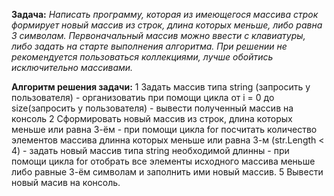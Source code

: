 **Задача:** *Написать программу, которая из имеющегося массива строк формирует новый массив из строк, длина которых меньше, либо равна 3 символам. Первоначальный массив можно ввести с клавиатуры, либо задать на старте выполнения алгоритма. При решении не рекомендуется пользоваться коллекциями, лучше обойтись исключительно массивами.*

**Алгоритм решения задачи:**
1 Задать массив типа string (запросить у пользователя)
    - организоватиь при помощи цикла от i = 0 до size(запросить у пользователя)
    - вывести полученный массив на консоль
2 Сформировать новый массив из строк, длина которых меньше или равна 3-ём
    - при помощи цикла for посчитать количество элементов массива длинна которых меньше или равна 3-м (str.Length < 4)
    - задать новый массив типа string необходимой длинны
    - при помощи цикла for отобрать все элементы исходного массива меньше либо равные 3-ём символам и заполнить ими новый массив.
5 Вывести новый масив на консоль.


